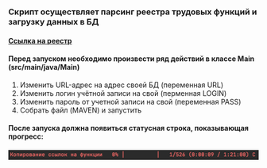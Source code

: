 ### Скрипт осуществляет парсинг реестра трудовых функций и загрузку данных в БД
#### [Ссылка на реестр](https://profstandart.rosmintrud.ru/obshchiy-informatsionnyy-blok/natsionalnyy-reestr-professionalnykh-standartov/reestr-trudovyh-funkcij)
#### Перед запуском необходимо произвести ряд действий в классе Main (src/main/java/Main)
1) Изменить URL-адрес на адрес своей БД (переменная URL)
2) Изменить логин учётной записи на свой (перменная LOGIN)
3) Изменить пароль от учетной записи на свой (переменная PASS)
4) Собрать файл (MAVEN) и запустить

#### После запуска должна появиться статусная строка, показывающая прогресс:
![Статусная строка](https://github.com/Neslaadki/professional_parser/blob/master/pages/screenshots/statusBar.png)

